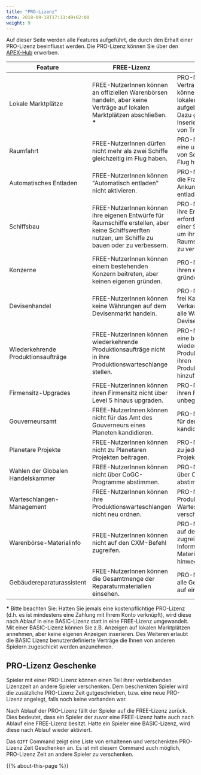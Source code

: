 ```yaml
---
title: "PRO-Lizenz"
date: 2018-09-18T17:13:49+02:00
weight: 9
---
```


Auf dieser Seite werden alle Features aufgeführt, die durch den Erhalt einer PRO-Lizenz beeinflusst werden. Die PRO-Lizenz können Sie über den [APEX-Hub](https://prosperousuniverse.com/premium) erwerben.

| Feature                           | FREE-Lizenz                                                                                                                              | PRO-Lizenz                                                                                                                                                        |
|-----------------------------------|-------------------------------------------------------------------------------------------------------------------------------------------|--------------------------------------------------------------------------------------------------------------------------------------------------------------------|
| Lokale Marktplätze                     | FREE-NutzerInnen können an offiziellen Warenbörsen handeln, aber keine Verträge auf lokalen Marktplätzen abschließen. __*__ | PRO-NutzerInnen erhalten Vertrauensratings und können Bestellungen auf lokalen Marktplätzen aufgeben oder annehmen. Dazu gehört auch das Inserieren und Akzeptieren von Transportverträgen. |
| Raumfahrt                      | FREE-NutzerInnen dürfen nicht mehr als zwei Schiffe gleichzeitig im Flug haben.                                                                   | PRO-NutzerInnen können eine unbegrenzte Anzahl von Schiffen gleichzeitig im Flug haben.                                                                                      |
| Automatisches Entladen                 | FREE-NutzerInnen können "Automatisch entladen" nicht aktivieren.                                                                                       | PRO-NutzerInnen können die Fracht ihrer Schiffe bei Ankunft automatisch entladen lassen.                                                                                          |
| Schiffsbau                      | FREE-NutzerInnen können ihre eigenen Entwürfe für Raumschiffe erstellen, aber keine Schiffswerften nutzen, um Schiffe zu bauen oder zu verbessern.                             | PRO-NutzerInnen können ihre Entwürfe und die erforderlichen Materialien einer Schiffswerft zuteilen, um ihre eigenen Raumschiffe zu bauen und zu verbessern.                           |
| Konzerne                      | FREE-NutzerInnen können einem bestehenden Konzern beitreten, aber keinen eigenen gründen.                                                                 | PRO-NutzerInnen können ihren eigenen Konzern gründen und verwalten.                                                                                                         |
| Devisenhandel                  | FREE-NutzerInnen können keine Währungen auf dem Devisenmarkt handeln.                                                                    | PRO-NutzerInnen können frei Kauf- und Verkaufsorders erteilen, um alle Währungen auf dem Devisenmarkt zu handeln.                                                         |
| Wiederkehrende Produktionsaufträge       | FREE-NutzerInnen können wiederkehrende Produktionsaufträge nicht in ihre Produktionswarteschlange stellen.                                                        | PRO-NutzerInnen können eine beliebige Anzahl wiederkehrender Produktionsaufträge zu ihren Produktionswarteschlangen hinzufügen.                                                                   |
| Firmensitz-Upgrades             | FREE-NutzerInnen können ihren Firmensitz nicht über Level 5 hinaus upgraden.                                                                                    | PRO-NutzerInnen können ihren Firmensitz unbegrenzt upgraden.                                                                                                                   |
| Gouverneursamt                      | FREE-NutzerInnen können nicht für das Amt des Gouverneurs eines Planeten kandidieren.                                                                                       | PRO-NutzerInnen können für den Gouverneursposten kandidieren.                                                                                                                                |
| Planetare Projekte                | FREE-NutzerInnen können nicht zu Planetaren Projekten beitragen.                                                                                   | PRO-NutzerInnen können zu jedem Planetaren Projekt beitragen.                                                                                                             |
| Wahlen der Globalen Handelskammer | FREE-NutzerInnen können nicht über CoGC-Programme abstimmen.                                                                                              | PRO-NutzerInnen können über CoGC-Programme abstimmen.                                                                                                                           |
| Warteschlangen-Management       | FREE-NutzerInnen können ihre Produktionswarteschlangen nicht neu ordnen.                                                                                   | PRO-NutzerInnen können Produktionsaufträge in der Warteschlange verschieben.                                                                                                      |
| Warenbörse-Materialinfo  | FREE-NutzerInnen können nicht auf den CXM-Befehl zugreifen.                                                                                             | PRO-NutzerInnen können auf den CXM-Befehl zugreifen, um CX-Informationen zu einem Material über alle Börsen hinweg zu vergleichen.                                                             |
| Gebäudereparaturassistent         | FREE-NutzerInnen können die Gesamtmenge der Reparaturmaterialien einsehen.                                                                              | PRO-NutzerInnen können alle Gebäude einer Basis auf einmal reparieren.                                                                                                          |

__*__ Bitte beachten Sie: Hatten Sie jemals eine kostenpflichtige PRO-Lizenz (d.h. es ist mindestens eine Zahlung mit Ihrem Konto verknüpft), wird diese nach Ablauf in eine BASIC-Lizenz statt in eine FREE-Lizenz umgewandelt. Mit einer BASIC-Lizenz können Sie z.B. Anzeigen auf lokalen Marktplätzen annehmen, aber keine eigenen Anzeigen inserieren. Des Weiteren erlaubt die BASIC Lizenz benutzerdefinierte Verträge die Ihnen von anderen Spielern zugeschickt werden anzunehmen.

## PRO-Lizenz Geschenke

Spieler mit einer PRO-Lizenz können einen Teil ihrer verbleibenden Lizenzzeit an andere Spieler verschenken. Dem beschenkten Spieler wird die zusätzliche PRO-Lizenz Zeit gutgeschrieben, bzw. eine neue PRO-Lizenz angelegt, falls noch keine vorhanden war. 

Nach Ablauf der PRO-Lizenz fällt der Spieler auf die FREE-Lizenz zurück. Dies bedeutet, dass ein Spieler der zuvor eine FREE-Lizenz hatte auch nach Ablauf eine FREE-Lizenz besitzt. Hatte ein Spieler eine BASIC-Lizenz, wird diese nach Ablauf wieder aktiviert. 

Das `GIFT` Command zeigt eine Liste von erhaltenen und verschenkten PRO-Lizenz Zeit Geschenken an. Es ist mit diesem Command auch möglich, PRO-Lizenz Zeit an andere Spieler zu verschenken.

{{% about-this-page %}}